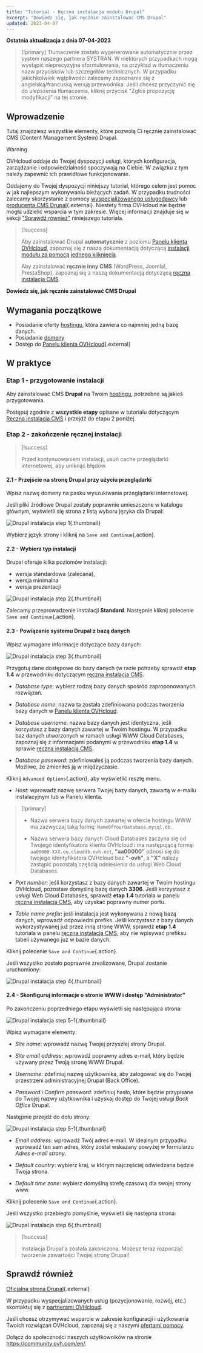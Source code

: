 ```yaml
---
title: "Tutorial - Ręczna instalacja modułu Drupal"
excerpt: "Dowiedz się, jak ręcznie zainstalować CMS Drupal"
updated: 2023-04-07
---
```


**Ostatnia aktualizacja z dnia 07-04-2023**

> [!primary]
> Tłumaczenie zostało wygenerowane automatycznie przez system naszego partnera SYSTRAN. W niektórych przypadkach mogą wystąpić nieprecyzyjne sformułowania, na przykład w tłumaczeniu nazw przycisków lub szczegółów technicznych. W przypadku jakichkolwiek wątpliwości zalecamy zapoznanie się z angielską/francuską wersją przewodnika. Jeśli chcesz przyczynić się do ulepszenia tłumaczenia, kliknij przycisk "Zgłóś propozycję modyfikacji" na tej stronie.
>
  
## Wprowadzenie

Tutaj znajdziesz wszystkie elementy, które pozwolą Ci ręcznie zainstalować CMS (Content Management System) Drupal.

> [!warning]
>
> OVHcloud oddaje do Twojej dyspozycji usługi, których konfiguracja, zarządzanie i odpowiedzialność spoczywają na Ciebie. W związku z tym należy zapewnić ich prawidłowe funkcjonowanie.
> 
> Oddajemy do Twojej dyspozycji niniejszy tutorial, którego celem jest pomoc w jak najlepszym wykonywaniu bieżących zadań. W przypadku trudności zalecamy skorzystanie z pomocy [wyspecjalizowanego usługodawcy](https://partner.ovhcloud.com/pl/) lub [producenta CMS Drupal](https://www.drupal.org/support){.external}. Niestety firma OVHcloud nie będzie mogła udzielić wsparcia w tym zakresie. Więcej informacji znajduje się w sekcji ["Sprawdź również"](#go-further) niniejszego tutoriala.
>

> [!success]
>
> Aby zainstalować Drupal **automatycznie** z poziomu [Panelu klienta OVHcloud](https://www.ovh.com/auth/?action=gotomanager&from=https://www.ovh.pl/&ovhSubsidiary=pl), zapoznaj się z naszą dokumentacją dotyczącą [instalacji modułu za pomocą jednego kliknięcia](/pages/web/hosting/cms_install_1_click_modules).
>
> Aby zainstalować **ręcznie inny CMS** (WordPress, Joomla!, PrestaShop), zapoznaj się z naszą dokumentacją dotyczącą [ręczna instalacja CMS](/pages/web/hosting/cms_manual_installation).
>

**Dowiedz się, jak ręcznie zainstalować CMS Drupal**
  
## Wymagania początkowe

- Posiadanie oferty [hostingu](https://www.ovhcloud.com/pl/web-hosting/), która zawiera co najmniej jedną bazę danych.
- Posiadanie [domeny](https://www.ovhcloud.com/pl/domains/)
- Dostęp do [Panelu klienta OVHcloud](https://www.ovh.com/auth/?action=gotomanager&from=https://www.ovh.pl/&ovhSubsidiary=pl){.external}
  
## W praktyce

### Etap 1 - przygotowanie instalacji <a name="step1"></a>

Aby zainstalować CMS **Drupal** na Twoim [hostingu](https://www.ovhcloud.com/pl/web-hosting/), potrzebne są jakieś przygotowania.

Postępuj zgodnie z **wszystkie etapy** opisane w tutorialu dotyczącym [Ręczna instalacja CMS](/pages/web/hosting/cms_manual_installation) i przejdź do etapu 2 poniżej.


### Etap 2 - zakończenie ręcznej instalacji <a name="step2"></a>

> [!success]
>
> Przed kontynuowaniem instalacji, usuń cache przeglądarki internetowej, aby uniknąć błędów.
>

#### 2.1 - Przejście na stronę Drupal przy użyciu przeglądarki

Wpisz nazwę domeny na pasku wyszukiwania przeglądarki internetowej.

Jeśli pliki źródłowe Drupal zostały poprawnie umieszczone w katalogu głównym, wyświetli się strona z listą wyboru języka dla Drupal:

![Drupal instalacja step 1](images/Drupal-install-language-1.png){.thumbnail}

Wybierz język strony i kliknij na `Save and Continue`{.action}.

#### 2.2 - Wybierz typ instalacji

Drupal oferuje kilka poziomów instalacji:

- wersja standardowa (zalecana), 
- wersja minimalna
- wersja prezentacji 

![Drupal instalacja step 2](images/Drupal-install-profil-2.png){.thumbnail}

Zalecamy przeprowadzenie instalacji **Standard**. Następnie kliknij polecenie `Save and Continue`{.action}.

#### 2.3 - Powiązanie systemu Drupal z bazą danych

Wpisz wymagane informacje dotyczące bazy danych:

![Drupal instalacja step 3](images/Drupal-install-db-config-3.png){.thumbnail}

Przygotuj dane dostępowe do bazy danych (w razie potrzeby sprawdź **etap 1.4** w przewodniku dotyczącym [ręczna instalacja CMS](/pages/web/hosting/cms_manual_installation).

- *Database type*: wybierz rodzaj bazy danych spośród zaproponowanych rozwiązań.

- *Database name*: nazwa ta została zdefiniowana podczas tworzenia bazy danych w [Panelu klienta OVHcloud](https://www.ovh.com/auth/?action=gotomanager&from=https://www.ovh.pl/&ovhSubsidiary=pl).

- *Database username*: nazwa bazy danych jest identyczna, jeśli korzystasz z bazy danych zawartej w Twoim hostingu. W przypadku baz danych utworzonych w ramach usługi WWW Cloud Databases, zapoznaj się z informacjami podanymi w przewodniku **etap 1.4** w sprawie [ręczna instalacja CMS](/pages/web/hosting/cms_manual_installation).

- *Database password*: zdefiniowałeś ją podczas tworzenia bazy danych. Możliwe, że zmieniłeś ją w międzyczasie.

Kliknij `Advanced Options`{.action}, aby wyświetlić resztę menu.

- *Host*: wprowadź nazwę serwera Twojej bazy danych, zawartą w e-mailu instalacyjnym lub w Panelu klienta. 

> [!primary]
> 
> - Nazwa serwera bazy danych zawartej w ofercie hostingu WWW ma zazwyczaj taką formę: `NameOfYourDatabase.mysql.db`. 
>
> - Nazwa serwera bazy danych Cloud Databases zaczyna się od Twojego identyfikatora klienta OVHcloud i ma następującą formę: `aa00000-XXX.eu.clouddb.ovh.net`, **"aa00000"** odnosi się do twojego identyfikatora OVHcloud bez **"-ovh"**, a **"X"** należy zastąpić pozostałą częścią odniesienia do usługi Web Cloud Databases.
>

- *Port number*: jeśli korzystasz z bazy danych zawartej w Twoim hostingu OVHcloud, pozostaw domyślną bazę danych **3306**. Jeśli korzystasz z usługi Web Cloud Databases, sprawdź **etap 1.4** tutoriala w panelu [ręczna instalacja CMS](/pages/web/hosting/cms_manual_installation), aby uzyskać poprawny numer portu.

- *Table name prefix*: jeśli instalacja jest wykonywana z nową bazą danych, wprowadź odpowiedni prefiks. Jeśli korzystasz z bazy danych wykorzystywanej już przez inną stronę WWW, sprawdź **etap 1.4** tutoriala w panelu [ręczna instalacja CMS](/pages/web/hosting/cms_manual_installation), aby nie wpisywać prefiksu tabeli używanego już w bazie danych.

Kliknij polecenie `Save and Continue`{.action}.

Jeśli wszystko zostało poprawnie zrealizowane, Drupal zostanie uruchomiony:

![Drupal instalacja step 4](images/Drupal-install-4.png){.thumbnail}

#### 2.4 - Skonfiguruj informacje o stronie WWW i dostęp "Administrator"

Po zakończeniu poprzedniego etapu wyświetli się następująca strona:

![Drupal instalacja step 5-1](images/Drupal-install-configure-site-5-1.png){.thumbnail}

Wpisz wymagane elementy:

- *Site name*: wprowadź nazwę Twojej przyszłej strony Drupal.

- *Site email address*: wprowadź poprawny adres e-mail, który będzie używany przez Twoją stronę WWW Drupal.

- *Username*: zdefiniuj nazwę użytkownika, aby zalogować się do Twojej przestrzeni administracyjnej Drupal (Back Office).

- *Password* i *Confirm password*: zdefiniuj hasło, które będzie przypisane do Twojej nazwy użytkownika i uzyskaj dostęp do Twojej usługi *Back Office* Drupal.

Następnie przejdź do dołu strony:

![Drupal instalacja step 5-1](images/Drupal-install-configure-site-5-2.png){.thumbnail}

- *Email address*: wprowadź Twój adres e-mail. W idealnym przypadku wprowadź ten sam adres, który został wskazany powyżej w formularzu *Adres e-mail strony*.

- *Default country*: wybierz kraj, w którym najczęściej odwiedzana będzie Twoja strona.

- *Default time zone*: wybierz domyślną strefę czasową dla swojej strony www.

Kliknij polecenie `Save and Continue`{.action}.

Jeśli wszystko przebiegło pomyślnie, wyświetli się następna strona:

![Drupal instalacja step 6](images/Drupal-install-ending-6.png){.thumbnail}

> [!success]
>
> Instalacja Drupal'a została zakończona. Możesz teraz rozpocząć tworzenie zawartości Twojej strony Drupal!
>
  
## Sprawdź również <a name="go-further"></a>

[Oficjalna strona Drupal](https://www.drupal.org/){.external}
 
W przypadku wyspecjalizowanych usług (pozycjonowanie, rozwój, etc.) skontaktuj się z [partnerami OVHcloud](https://partner.ovhcloud.com/pl/directory/).
 
Jeśli chcesz otrzymywać wsparcie w zakresie konfiguracji i użytkowania Twoich rozwiązań OVHcloud, zapoznaj się z naszymi [ofertami pomocy](https://www.ovhcloud.com/pl/support-levels/).
 
Dołącz do społeczności naszych użytkowników na stronie <https://community.ovh.com/en/>.